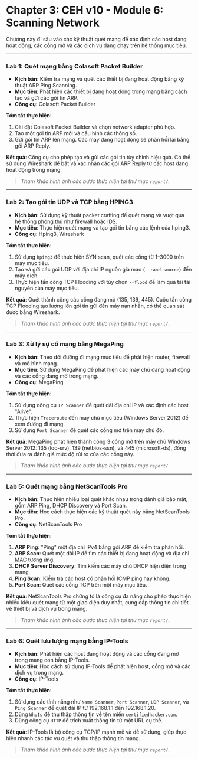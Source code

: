# Chapter 3: CEH v10 - Module 6: Scanning Network

Chương này đi sâu vào các kỹ thuật quét mạng để xác định các host đang hoạt động, các cổng mở và các dịch vụ đang chạy trên hệ thống mục tiêu.

---

### Lab 1: Quét mạng bằng Colasoft Packet Builder

- **Kịch bản**: Kiểm tra mạng và quét các thiết bị đang hoạt động bằng kỹ thuật ARP Ping Scanning.
- **Mục tiêu**: Phát hiện các thiết bị đang hoạt động trong mạng bằng cách tạo và gửi các gói tin ARP.
- **Công cụ**: Colasoft Packet Builder

**Tóm tắt thực hiện**:
1. Cài đặt Colasoft Packet Builder và chọn network adapter phù hợp.
2. Tạo một gói tin ARP mới và cấu hình các thông số.
3. Gửi gói tin ARP lên mạng. Các máy đang hoạt động sẽ phản hồi lại bằng gói ARP Reply.

**Kết quả**: Công cụ cho phép tạo và gửi các gói tin tùy chỉnh hiệu quả. Có thể sử dụng Wireshark để bắt và xác nhận các gói ARP Reply từ các host đang hoạt động trong mạng.

> *Tham khảo hình ảnh các bước thực hiện tại thư mục `report/`.*

---

### Lab 2: Tạo gói tin UDP và TCP bằng HPING3

- **Kịch bản**: Sử dụng kỹ thuật packet crafting để quét mạng và vượt qua hệ thống phòng thủ như firewall hoặc IDS.
- **Mục tiêu**: Thực hiện quét mạng và tạo gói tin bằng các lệnh của hping3.
- **Công cụ**: Hping3, Wireshark

**Tóm tắt thực hiện**:
1. Sử dụng `hping3` để thực hiện SYN scan, quét các cổng từ 1–3000 trên máy mục tiêu.
2. Tạo và gửi các gói UDP với địa chỉ IP nguồn giả mạo (`--rand-source`) đến máy đích.
3. Thực hiện tấn công TCP Flooding với tùy chọn `--flood` để làm quá tải tài nguyên của máy mục tiêu.

**Kết quả**: Quét thành công các cổng đang mở (135, 139, 445). Cuộc tấn công TCP Flooding tạo lượng lớn gói tin gửi đến máy nạn nhân, có thể quan sát được bằng Wireshark.

> *Tham khảo hình ảnh các bước thực hiện tại thư mục `report/`.*

---

### Lab 3: Xử lý sự cố mạng bằng MegaPing

- **Kịch bản**: Theo dõi đường đi mạng mục tiêu để phát hiện router, firewall và mô hình mạng.
- **Mục tiêu**: Sử dụng MegaPing để phát hiện các máy chủ đang hoạt động và các cổng đang mở trong mạng.
- **Công cụ**: MegaPing

**Tóm tắt thực hiện**:
1. Sử dụng công cụ `IP Scanner` để quét dải địa chỉ IP và xác định các host "Alive".
2. Thực hiện `Traceroute` đến máy chủ mục tiêu (Windows Server 2012) để xem đường đi mạng.
3. Sử dụng `Port Scanner` để quét các cổng mở trên máy chủ đó.

**Kết quả**: MegaPing phát hiện thành công 3 cổng mở trên máy chủ Windows Server 2012: 135 (loc-srv), 139 (netbios-ssn), và 445 (microsoft-ds), đồng thời đưa ra đánh giá mức độ rủi ro của các cổng này.

> *Tham khảo hình ảnh các bước thực hiện tại thư mục `report/`.*

---

### Lab 5: Quét mạng bằng NetScanTools Pro

- **Kịch bản**: Thực hiện nhiều loại quét khác nhau trong đánh giá bảo mật, gồm ARP Ping, DHCP Discovery và Port Scan.
- **Mục tiêu**: Học cách thực hiện các kỹ thuật quét này bằng NetScanTools Pro.
- **Công cụ**: NetScanTools Pro

**Tóm tắt thực hiện**:
1. **ARP Ping**: "Ping" một địa chỉ IPv4 bằng gói ARP để kiểm tra phản hồi.
2. **ARP Scan**: Quét một dải IP để tìm các thiết bị đang hoạt động và địa chỉ MAC tương ứng.
3. **DHCP Server Discovery**: Tìm kiếm các máy chủ DHCP hiện diện trong mạng.
4. **Ping Scan**: Kiểm tra các host có phản hồi ICMP ping hay không.
5. **Port Scan**: Quét các cổng TCP trên một máy mục tiêu.

**Kết quả**: NetScanTools Pro chứng tỏ là công cụ đa năng cho phép thực hiện nhiều kiểu quét mạng từ một giao diện duy nhất, cung cấp thông tin chi tiết về thiết bị và dịch vụ trong mạng.

> *Tham khảo hình ảnh các bước thực hiện tại thư mục `report/`.*

---

### Lab 6: Quét lưu lượng mạng bằng IP-Tools

- **Kịch bản**: Phát hiện các host đang hoạt động và các cổng đang mở trong mạng con bằng IP-Tools.
- **Mục tiêu**: Học cách sử dụng IP-Tools để phát hiện host, cổng mở và các dịch vụ trong mạng.
- **Công cụ**: IP-Tools

**Tóm tắt thực hiện**:
1. Sử dụng các tính năng như `Name Scanner`, `Port Scanner`, `UDP Scanner`, và `Ping Scanner` để quét dải IP từ 192.168.1.1 đến 192.168.1.20.
2. Dùng `WhoIs` để thu thập thông tin về tên miền `certifiedhacker.com`.
3. Dùng công cụ `HTTP` để trích xuất thông tin từ một URL cụ thể.

**Kết quả**: IP-Tools là bộ công cụ TCP/IP mạnh mẽ và dễ sử dụng, giúp thực hiện nhanh các tác vụ quét và thu thập thông tin mạng.

> *Tham khảo hình ảnh các bước thực hiện tại thư mục `report/`.*
